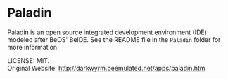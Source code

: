 Paladin
=======

Paladin is an open source integrated development environment (IDE) modeled after BeOS' BeIDE.
See the README file in the `Paladin` folder for more information.

LICENSE: MIT.  
Original Website: http://darkwyrm.beemulated.net/apps/paladin.htm
